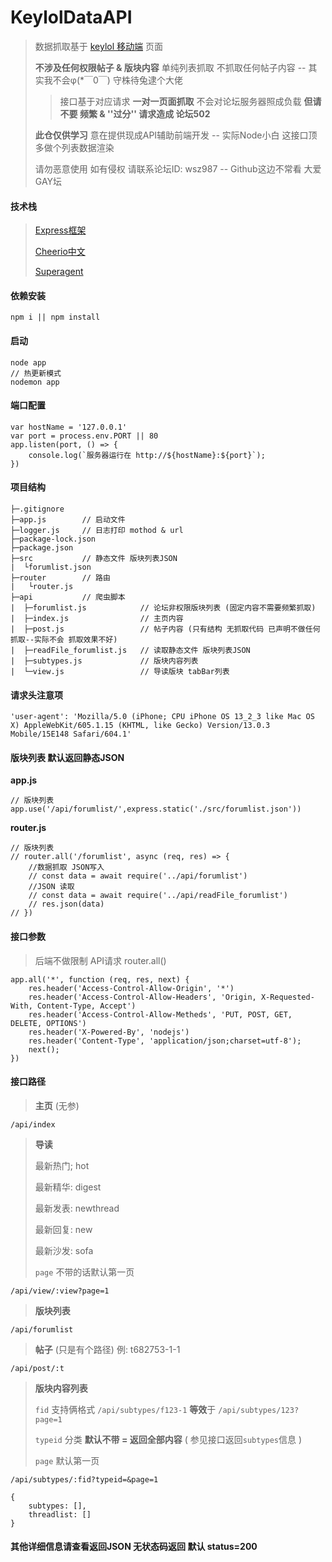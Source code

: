 # KeylolDataAPI
> 数据抓取基于 [keylol 移动端](https://keylol.com/forum.php?m=index&mobile=2) 页面
>
> **不涉及任何权限帖子 & 版块内容**  单纯列表抓取 不抓取任何帖子内容 -- 其实我不会φ(*￣0￣) 守株待兔逮个大佬
>
> > 接口基于对应请求 **一对一页面抓取**  不会对论坛服务器照成负载  **但请不要 频繁 & ''过分'' 请求造成 论坛502**
>
> **此仓仅供学习** 意在提供现成API辅助前端开发 -- 实际Node小白 这接口顶多做个列表数据渲染
>
> 请勿恶意使用 如有侵权   请联系论坛ID: wsz987 -- Github这边不常看
> 大爱GAY坛

#### 技术栈

> [Express框架](https://www.expressjs.com.cn/)
>
> [Cheerio中文](https://github.com/cheeriojs/cheerio/wiki/Chinese-README)
>
> [Superagent](https://www.npmjs.com/package/superagent)

#### 依赖安装

```
npm i || npm install
```

#### 启动

```
node app
// 热更新模式 
nodemon app
```

#### 端口配置

```
var hostName = '127.0.0.1'
var port = process.env.PORT || 80
app.listen(port, () => {
    console.log(`服务器运行在 http://${hostName}:${port}`);
})
```

#### 项目结构

```
├─.gitignore
├─app.js        // 启动文件
├─logger.js     // 日志打印 mothod & url
├─package-lock.json       
├─package.json
├─src           // 静态文件 版块列表JSON 
|  └forumlist.json        
├─router        // 路由
|   └router.js
├─api           // 爬虫脚本
|  ├─forumlist.js            // 论坛非权限版块列表 (固定内容不需要频繁抓取)
|  ├─index.js                // 主页内容
|  ├─post.js                 // 帖子内容 (只有结构 无抓取代码 已声明不做任何抓取--实际不会 抓取效果不好)
|  ├─readFile_forumlist.js   // 读取静态文件 版块列表JSON 
|  ├─subtypes.js             // 版块内容列表
|  └─view.js                 // 导读版块 tabBar列表
```

#### 请求头注意项

```
'user-agent': 'Mozilla/5.0 (iPhone; CPU iPhone OS 13_2_3 like Mac OS X) AppleWebKit/605.1.15 (KHTML, like Gecko) Version/13.0.3 Mobile/15E148 Safari/604.1'
```

#### 版块列表 默认返回静态JSON

**app.js**

```
// 版块列表
app.use('/api/forumlist/',express.static('./src/forumlist.json'))
```
**router.js**

```
// 版块列表
// router.all('/forumlist', async (req, res) => {
    //数据抓取 JSON写入
    // const data = await require('../api/forumlist')
    //JSON 读取
    // const data = await require('../api/readFile_forumlist')
    // res.json(data)
// })
```

#### 接口参数

> 后端不做限制 API请求 router.all()

```
app.all('*', function (req, res, next) {
    res.header('Access-Control-Allow-Origin', '*')
    res.header('Access-Control-Allow-Headers', 'Origin, X-Requested-With, Content-Type, Accept')
    res.header('Access-Control-Allow-Metheds', 'PUT, POST, GET, DELETE, OPTIONS')
    res.header('X-Powered-By', 'nodejs')
    res.header('Content-Type', 'application/json;charset=utf-8');
    next();
})
```

#### 接口路径

> **主页** (无参)

```
/api/index
```

> **导读**
>
> 最新热门; hot
>
> 最新精华: digest
>
> 最新发表: newthread
>
> 最新回复: new
>
> 最新沙发: sofa
>
> `page` 不带的话默认第一页

```
/api/view/:view?page=1
```

> **版块列表**

```
/api/forumlist
```

> **帖子**  (只是有个路径) 例: t682753-1-1

```
/api/post/:t
```

> **版块内容列表**
>
> `fid`  支持俩格式  `/api/subtypes/f123-1`  **等效**于 `/api/subtypes/123?page=1`
>
> `typeid` 分类  **默认不带 = 返回全部内容**  ( 参见接口返回`subtypes`信息 )
>
> `page` 默认第一页

```
/api/subtypes/:fid?typeid=&page=1

{
    subtypes: [],
    threadlist: []
}
```

#### 其他详细信息请查看返回JSON 无状态码返回 默认 status=200
